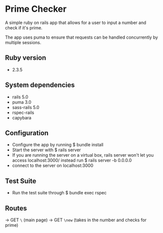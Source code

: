 # Prime Checker
A simple ruby on rails app that allows for a user to input a number and check if it's prime.

The app uses puma to ensure that requests can be handled concurrently by multiple sessions. 

## Ruby version

- 2.3.5

## System dependencies

- rails 5.0
- puma 3.0
- sass-rails 5.0
- rspec-rails
- capybara

## Configuration

- Configure the app by running $ bundle install
- Start the server with $ rails server
- If you are running the server on a virtual box, rails server won't let you access localhost:3000/ instead run $ rails server -b 0.0.0.0
- connect to the server on localhost:3000

## Test Suite
- Run the test suite through $ bundle exec rspec


## Routes

-> GET `\` (main page)
-> GET `\new` (takes in the number and checks for prime)
